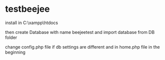 # testbeejee

install in C:\xampp\htdocs

then create Database with name beejeetest and import database from DB folder

change config.php file if db settings are different and in home.php file in the beginning 


